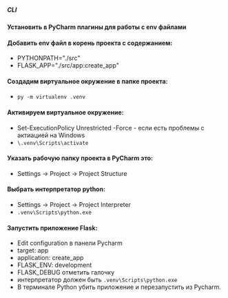 ﻿##### CLI
#### Установить в PyCharm плагины для работы с env файлами
#### Добавить env файл в корень проекта с содержанием:
* PYTHONPATH="./src"
* FLASK_APP="./src/app:create_app"

#### Cоздадим виртуальное окружение в папке проекта:
* `py -m virtualenv .venv`


#### Активируем виртуальное окружение:
* Set-ExecutionPolicy Unrestricted -Force - если есть проблемы с актиацией на Windows
* `\.venv\Scripts\activate`


#### Указать рабочую папку проекта в PyCharm это:
* Settings -> Project -> Project Structure

#### Выбрать интерпретатор python:
* Settings -> Project -> Project Interpreter
* `.venv\Scripts\python.exe`

#### Запустить приложение Flask:
* Edit configuration в панели Pycharm
* target: app
* application: create_app
* FLASK_ENV: development
* FLASK_DEBUG отметить галочку
* интерпретатор должен быть `.venv\Scripts\python.exe`
* В терминале Python убить приложение и перезапустить из Pycharm.




